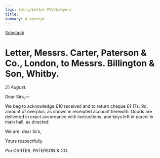 ```yaml
---
tags: Entry/Letter POV/Lawyers
title: 
summary: A receipt
---
```


[Substack](https://draculadaily.substack.com/p/dracula-august-21-6d4)

# Letter, Messrs. Carter, Paterson & Co., London, to Messrs. Billington & Son, Whitby.

_21 August._

Dear Sirs,—

We beg to acknowledge £10 received and to return cheque £1 17s. 9d, amount of overplus, as shown in receipted account herewith. Goods are delivered in exact accordance with instructions, and keys left in parcel in main hall, as directed.

We are, dear Sirs,

Yours respectfully.

_Pro_ CARTER, PATERSON & CO.